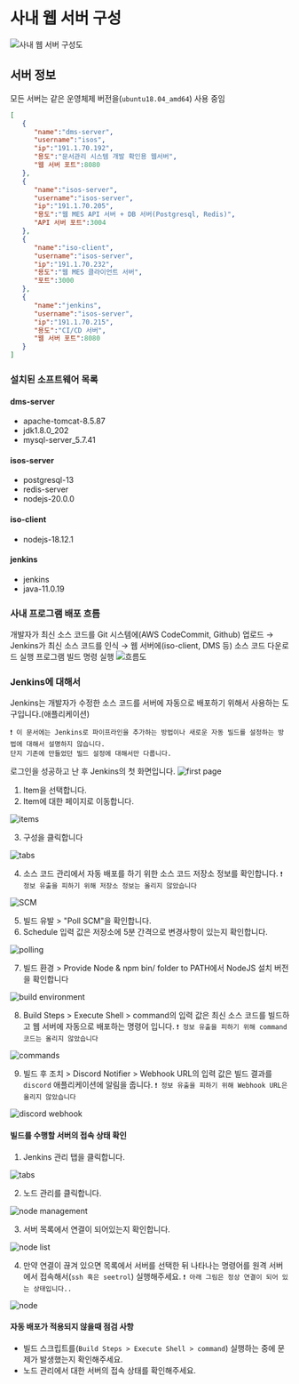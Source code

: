 # 사내 웹 서버 구성
![사내 웹 서버 구성도](https://github.com/isos-consulting/feto/assets/49608580/a48b3c94-12ad-4242-82c5-d17e81d0d9b6)

## 서버 정보
모든 서버는 같은 운영체제 버전을(`ubuntu18.04_amd64`) 사용 중임
``` json
[
   {
      "name":"dms-server",
      "username":"isos",
      "ip":"191.1.70.192",
      "용도":"문서관리 시스템 개발 확인용 웹서버",
      "웹 서버 포트":8080
   },
   {
      "name":"isos-server",
      "username":"isos-server",
      "ip":"191.1.70.205",
      "용도":"웹 MES API 서버 + DB 서버(Postgresql, Redis)",
      "API 서버 포트":3004
   },
   {
      "name":"iso-client",
      "username":"isos-server",
      "ip":"191.1.70.232",
      "용도":"웹 MES 클라이언트 서버",
      "포트":3000
   },
   {
      "name":"jenkins",
      "username":"isos-server",
      "ip":"191.1.70.215",
      "용도":"CI/CD 서버",
      "웹 서버 포트":8080
   }
]
```

### 설치된 소프트웨어 목록
#### dms-server
- apache-tomcat-8.5.87
- jdk1.8.0_202
- mysql-server_5.7.41
#### isos-server
- postgresql-13
- redis-server
- nodejs-20.0.0
#### iso-client
- nodejs-18.12.1
#### jenkins
- jenkins
- java-11.0.19

### 사내 프로그램 배포 흐름
개발자가 최신 소스 코드를 Git 시스템에(AWS CodeCommit, Github) 업로드 → Jenkins가 최신 소스 코드를 인식 → 웹 서버에(iso-client, DMS 등) 소스 코드 다운로드 실행 프로그램 빌드 명령 실행
![흐름도](https://github.com/isos-consulting/feto/assets/49608580/006f2121-32bf-4e9a-aa34-a6e3b171df2e)

### Jenkins에 대해서
Jenkins는 개발자가 수정한 소스 코드를 서버에 자동으로 배포하기 위해서 사용하는 도구입니다.(애플리케이션)

```
❗ 이 문서에는 Jenkins로 파이프라인을 추가하는 방법이나 새로운 자동 빌드를 설정하는 방법에 대해서 설명하지 않습니다.
단지 기존에 만들었던 빌드 설정에 대해서만 다룹니다.
```

로그인을 성공하고 난 후 Jenkins의 첫 화면입니다.
![first page](https://github.com/isos-consulting/feto/assets/49608580/316e8f15-11ac-40e4-b38e-f542cfb34c79)

1. Item을 선택합니다.
2. Item에 대한 페이지로 이동합니다.

![items](https://github.com/isos-consulting/feto/assets/49608580/cb95fe3b-f571-4a9a-894d-68e4aefe6925)

3. 구성을 클릭합니다

![tabs](https://github.com/isos-consulting/feto/assets/49608580/04570e75-8f2e-4b30-970d-89e5d51c13c9)

4. 소스 코드 관리에서 자동 배포를 하기 위한 소스 코드 저장소 정보를 확인합니다.
`❗ 정보 유출을 피하기 위해 저장소 정보는 올리지 않았습니다`

![SCM](https://github.com/isos-consulting/feto/assets/49608580/dd66f5ce-f9d3-4ddd-a9ec-5b4c158459fa)

5. 빌드 유발 > "Poll SCM"을 확인합니다.
6. Schedule 입력 값은 저장소에 5분 간격으로 변경사항이 있는지 확인합니다.

![polling](https://github.com/isos-consulting/feto/assets/49608580/c85eff08-655d-4080-8a46-9182f6abce5d)

7. 빌드 환경 > Provide Node & npm bin/ folder to PATH에서 NodeJS 설치 버전을 확인합니다

![build environment](https://github.com/isos-consulting/feto/assets/49608580/42097c9a-2b0f-469c-87cb-f315477e74ff)

8. Build Steps > Execute Shell > command의 입력 값은 최신 소스 코드를 빌드하고 웹 서버에 자동으로 배포하는 명령어 입니다.
`❗ 정보 유출을 피하기 위해 command 코드는 올리지 않았습니다`

![commands](https://github.com/isos-consulting/feto/assets/49608580/2489ddf6-ae82-4043-93cf-f412e3e828e8)

9. 빌드 후 조치 > Discord Notifier > Webhook URL의 입력 값은 빌드 결과를 `discord` 애플리케이션에 알림을 줍니다.
`❗ 정보 유출을 피하기 위해 Webhook URL은 올리지 않았습니다`

![discord webhook](https://github.com/isos-consulting/feto/assets/49608580/73691952-67d9-4fb2-9c80-6720fcf97176)

#### 빌드를 수행할 서버의 접속 상태 확인
1. Jenkins 관리 탭을 클릭합니다.

![tabs](https://github.com/isos-consulting/feto/assets/49608580/e3e40222-927e-46a2-af4c-1f1dd429db20)

2. 노드 관리를 클릭합니다.

![node management](https://github.com/isos-consulting/feto/assets/49608580/5edf8c93-5738-4c9d-b5e1-f2c6bda4322d)

3. 서버 목록에서 연결이 되어있는지 확인합니다.

![node list](https://github.com/isos-consulting/feto/assets/49608580/cf4c4e37-041a-4d76-98a5-4ee44133c9d8)

4. 만약 연결이 끊겨 있으면 목록에서 서버를 선택한 뒤 나타나는 명령어를 원격 서버에서 접속해서(`ssh 혹은 seetrol`) 실행해주세요.
`❗ 아래 그림은 정상 연결이 되어 있는 상태입니다..`

![node](https://github.com/isos-consulting/feto/assets/49608580/596c8a17-fb47-4f74-a541-b9612c63f4da)

#### 자동 배포가 적용되지 않을때 점검 사항
- 빌드 스크립트를(`Build Steps > Execute Shell > command`) 실행하는 중에 문제가 발생했는지 확인해주세요.
- 노드 관리에서 대한 서버의 접속 상태를 확인해주세요.
